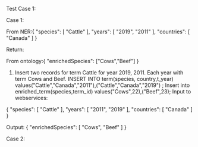 Test Case 1:

Case 1:

From NER:{
  "species": [
    "Cattle"
  ],
  "years": [
    "2019",
    "2011"
  ],
  "countries": [
    "Canada"
  ]
}

Return:

From ontology:{
"enrichedSpecies": ["Cows","Beef"]
}

1. Insert two records for term
Cattle for year 2019, 2011.
Each year with term Cows and Beef.
INSERT INTO term(species, country,t_year) values("Cattle","Canada","2011"),("Cattle","Canada","2019") ;
Insert into enriched_term(species,term_id) values("Cows",22),("Beef",23);
Input to webservices:

{
  "species": [
    "Cattle"
  ],
  "years": [
    "2011", "2019"
  ],
  "countries": [
    "Canada"
  ]
}

Output:
{
  "enrichedSpecies": [
    "Cows",
    "Beef"
  ]
}

Case 2:

